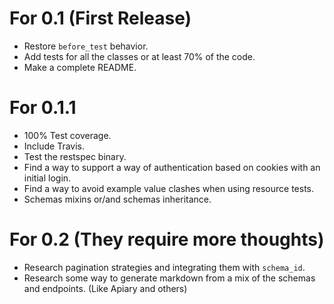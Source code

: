 # For 0.1 (First Release)
- Restore `before_test` behavior.
- Add tests for all the classes or at least 70% of the code.
- Make a complete README.

# For 0.1.1
- 100% Test coverage.
- Include Travis.
- Test the restspec binary.
- Find a way to support a way of authentication based on cookies with an initial login.
- Find a way to avoid example value clashes when using resource tests.
- Schemas mixins or/and schemas inheritance.

# For 0.2 (They require more thoughts)
- Research pagination strategies and integrating them with `schema_id`.
- Research some way to generate markdown from a mix of the schemas and endpoints. (Like Apiary and others)
